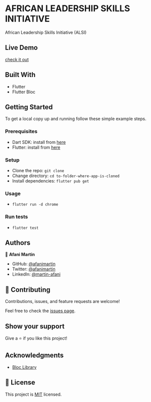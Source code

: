 # AFRICAN LEADERSHIP SKILLS INITIATIVE

African Leadership Skills Initiative (ALSI)

## Live Demo
[check it out](https://pc-api-6428177944420861021-845.web.app/)

## Built With

- Flutter
- Flutter Bloc

## Getting Started
To get a local copy up and running follow these simple example steps.

### Prerequisites
- Dart SDK: install from [here](https://dart.dev/get-dart)
- Flutter: install from [here](https://flutter.dev/docs/get-started/install)

### Setup
- Clone the repo: `git clone `
- Change directory: `cd to-folder-where-app-is-cloned`
- Install dependencies: `flutter pub get`

### Usage
- `flutter run -d chrome`

### Run tests
- `flutter test`

## Authors

👤 **Afani Martin**

- GitHub: [@afanimartin](https://github.com/afanimartin)
- Twitter: [@afanimartin](https://twitter.com/afanimartin)
- LinkedIn: [@martin-afani](https://linkedin.com/in/martin-afani/)

## 🤝 Contributing

Contributions, issues, and feature requests are welcome!

Feel free to check the [issues page](../../issues/).

## Show your support

Give a ⭐️ if you like this project!

## Acknowledgments

- [Bloc Library](https://bloclibrary.dev/#/)

## 📝 License

This project is [MIT](./MIT.md) licensed.
